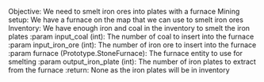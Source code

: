 Objective: We need to smelt iron ores into plates with a furnace
Mining setup: We have a furnace on the map that we can use to smelt iron ores
Inventory: We have enough iron and coal in the inventory to smelt the iron plates
:param input_coal (int): The number of coal to insert into the furnace
:param input_iron_ore (int): The number of iron ore to insert into the furnace
:param furnace (Prototype.StoneFurnace): The furnace entity to use for smelting
:param output_iron_plate (int): The number of iron plates to extract from the furnace
:return: None as the iron plates will be in inventory
